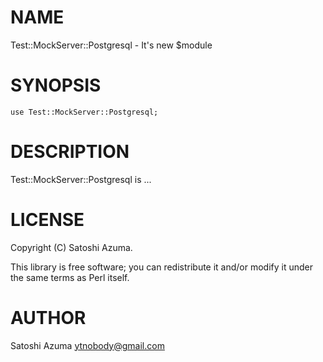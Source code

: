 # NAME

Test::MockServer::Postgresql - It's new $module

# SYNOPSIS

    use Test::MockServer::Postgresql;

# DESCRIPTION

Test::MockServer::Postgresql is ...

# LICENSE

Copyright (C) Satoshi Azuma.

This library is free software; you can redistribute it and/or modify
it under the same terms as Perl itself.

# AUTHOR

Satoshi Azuma <ytnobody@gmail.com>
